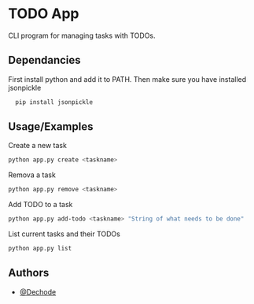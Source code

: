 # TODO App

CLI program for managing tasks with TODOs. 


## Dependancies
First install python and add it to PATH.
Then make sure you have installed jsonpickle

```bash
  pip install jsonpickle
```
    
## Usage/Examples

Create a new task
```bash
python app.py create <taskname>
```

Remova a task
```bash
python app.py remove <taskname>
```

Add TODO to a task
```bash
python app.py add-todo <taskname> "String of what needs to be done"
```

List current tasks and their TODOs
```bash
python app.py list
```



## Authors

- [@Dechode](https://github.com/Dechode)


